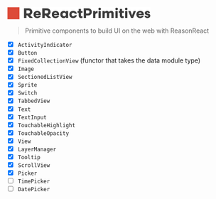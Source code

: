 <img src="assets/logo.png" width="322" height="27" alt="ReReactPrimitives"/>

> Primitive components to build UI on the web with ReasonReact

- [x] `ActivityIndicator`
- [x] `Button`
- [x] `FixedCollectionView` (functor that takes the data module type)
- [x] `Image`
- [x] `SectionedListView`
- [x] `Sprite`
- [x] `Switch`
- [x] `TabbedView`
- [x] `Text`
- [x] `TextInput`
- [x] `TouchableHighlight`
- [x] `TouchableOpacity`
- [x] `View`
- [x] `LayerManager`
- [x] `Tooltip`
- [x] `ScrollView`
- [x] `Picker`
- [ ] `TimePicker`
- [ ] `DatePicker`
